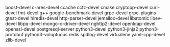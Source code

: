 boost-devel
c-ares-devel
ccache
cctz-devel
cmake
cryptopp-devel
curl-devel
fmt-devel
g++
google-benchmark-devel
grpc-devel
grpc-plugins
gtest-devel
hiredis-devel
http-parser-devel
jemalloc-devel
libatomic
libev-devel
libpq-devel
mongo-c-driver-devel
nghttp2-devel
openldap-devel
openssl-devel
postgresql-server
python3-devel
python3-jinja2
python3-protobuf
python3-voluptuous
redis
spdlog-devel
virtualenv
yaml-cpp-devel
zlib-devel
